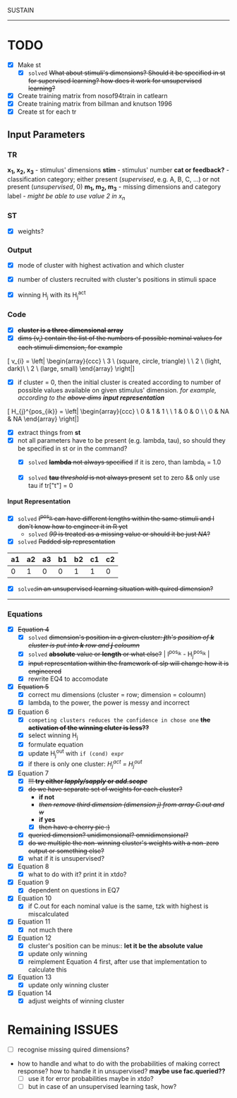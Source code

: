 SUSTAIN

---

# TODO

- [x] Make st
    - [x] ```solved``` ~~What about stimuli's dimensions? Should it be specified in st for supervised learning? how does it work for unsupervised learning?~~
- [x] Create training matrix from nosof94train in catlearn
- [x] Create training matrix from billman and knutson 1996
- [x] Create st for each tr

## Input Parameters

### TR
**x<sub>1</sub>, x<sub>2</sub>, x<sub>3</sub>** - stimulus' dimensions
**stim** - stimulus' number
**cat or feedback?** - classification category; either present (_supervised_, e.g. A, B, C, ...) or not present (_unsupervised_, 0)
**m<sub>1</sub>, m<sub>2</sub>, m<sub>3</sub>** - missing dimensions and category label - _might be able to use value 2 in x<sub>n</sub>_

### ST
- [x] weights?

### Output
- [x] mode of cluster with highest activation and which cluster
- [x] number of clusters recruited with cluster's positions in stimuli space
- [x] winning H<sub>j</sub> with its H<sub>j</sub><sup>act</sup>


### Code
- [x] ~~**cluster is a three dimensional array**~~
- [x] ~~dims (v<sub>i</sub>) contain the list of the numbers of possible nominal values for each stimuli dimension, for example~~

\[ v_{i} = \left| \begin{array}{ccc}
\ 3 \ (square, circle, triangle) \\
\ 2 \ (light, dark)\\
\ 2 \ (large, small) \end{array} \right|\]

  - [x] if cluster = 0,  then the initial cluster is created according to number of possible values available on given stimulus' dimension. _for example, according to the ~~above dims~~ **input representation**_

  \[ H_{j}^{pos_{ik}} = \left| \begin{array}{ccc}
   \ 0 & 1 & 1 \\
   \ 1 & 0 & 0 \\
   \ 0 & NA & NA \end{array} \right|\]

- [x] extract things from **st**
- [x] not all parameters have to be present (e.g. lambda, tau), so should they be specified in st or in the command?
    - [x] ```solved``` ~~**lambda** not always specified~~ if it is zero, than lambda<sub>i</sub> = 1.0
    - [x] ```solved``` ~~**tau** _threshold_ is not always present~~ set to zero && only use tau if tr["t"] = 0


#### Input Representation
- [x] `solved` ~~I<sup>pos<sub>ik</sub></sup> can have different lengths within the same stimuli and I don't know how to engineer it in R yet~~
    - `solved` ~~_99_ is treated as a missing value or should it be just _NA_?~~
- [x] `solved` ~~Padded slp representation~~

| a1  | a2  | a3 | b1 | b2 | c1 | c2 |
|---|---|---|---|---|---|---|
|  0 |  1 | 0 | 0 | 1 | 1 | 0 |

- [x] `solved`~~in an unsupervised learning situation with quired dimension?~~

---

### Equations

- [x] ~~Equation 4~~
    - [x] `solved` ~~dimension's position in a given cluster: _**j**th's position of **k** cluster is put into **k** row and **j** coloumn_~~
    - [x] `solved` ~~**absolute** value or **length** or what else?~~ \| I<sup>pos<sub>ik</sub></sup> - H<sub>j</sub><sup>pos<sub>ik</sub></sup> \|
    - [x] ~~input representation within the framework of slp will change how it is engineered~~
    - [x] rewrite EQ4 to accomodate
- [x] ~~Equation 5~~
    - [x] correct mu dimensions (cluster = row; dimension = coloumn)
    - [x] lambda<sub>i</sub> to the power, the power is messy and incorrect
- [x] Equation 6
    - [x] `competing clusters reduces the confidence in chose one` ~~**the activation of the winning cluter is less??**~~
    - [x] select winning H<sub>j</sub>
    - [x] formulate equation
    - [x] update H<sub>j</sub><sup>out</sup> with ```if (cond) expr```
    - [x] if there is only one cluster: _H<sub>j</sub><sup>act</sup> = H<sub>j</sub><sup>out</sup>_
- [x] Equation 7
    - [x] ~~!!! **try either _lapply/sapply_ or _add.scope_**~~
    - [x] ~~do we have separate set of weights for each cluster?~~
        - **if not**
        - ~~_then remove third dimension (dimension j) from array C.out and w_~~
        - **if yes**
        - [x] ~~then have a cherry pie :)~~
    - [x] ~~queried dimension? unidimensional? omnidimensional?~~
    - [x] ~~do we multiple the non-winning cluster's weights with a non-zero~~ ~~output or something else?~~
    - [x] what if it is unsupervised?
- [x] Equation 8
    - [x] what to do with it? print it in xtdo?
- [x] Equation 9
    - [x] dependent on questions in EQ7
- [x] Equation 10
    - [x] if C.out for each nominal value is the same, tzk with highest is miscalculated
- [x] Equation 11
  - [x] not much there
- [x] Equation 12
    - [x] cluster's position can be minus:: **let it be the absolute value**
    - [x] update only winning
    - [x] reimplement Equation 4 first, after use that implementation to calculate this
- [x] Equation 13
    - [x] update only winning cluster
- [x] Equation 14
    - [x] adjust weights of winning cluster

# Remaining ISSUES

- [ ] recognise missing quired dimensions?
- how to handle and what to do with the probabilities of making correct response? how to handle it in unsupervised? **maybe use fac.queried??**
    - [ ] use it for error probabilities maybe in xtdo?
    - [ ] but in case of an unsupervised learning task, how?
